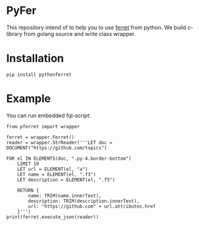 # PyFer

This repository intend of to help you to use [ferret](https://github.com/MontFerret/ferret) from python. We build 
c-library from golang source and write class wrapper.  

# Installation

    pip install pythonferret
    
# Example

You can run embedded fql-script: 

    from pferret import wrapper
    
    ferret = wrapper.Ferret()
    reader = wrapper.StrReader('''LET doc = DOCUMENT("https://github.com/topics")
    
    FOR el IN ELEMENTS(doc, ".py-4.border-bottom")
        LIMIT 10
        LET url = ELEMENT(el, "a")
        LET name = ELEMENT(el, ".f3")
        LET description = ELEMENT(el, ".f5")
    
        RETURN {
            name: TRIM(name.innerText),
            description: TRIM(description.innerText),
            url: "https://github.com" + url.attributes.href
        }''')
    print(ferret.execute_json(reader))

    
